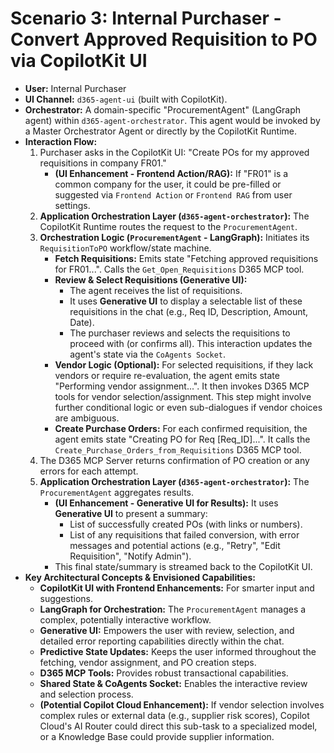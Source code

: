 # Scenario 3: Internal Purchaser - Convert Approved Requisition to PO via CopilotKit UI

*   **User:** Internal Purchaser
*   **UI Channel:** `d365-agent-ui` (built with CopilotKit).
*   **Orchestrator:** A domain-specific "ProcurementAgent" (LangGraph agent) within `d365-agent-orchestrator`. This agent would be invoked by a Master Orchestrator Agent or directly by the CopilotKit Runtime.
*   **Interaction Flow:**
    1.  Purchaser asks in the CopilotKit UI: "Create POs for my approved requisitions in company FR01."
        *   **(UI Enhancement - Frontend Action/RAG):** If "FR01" is a common company for the user, it could be pre-filled or suggested via `Frontend Action` or `Frontend RAG` from user settings.
    2.  **Application Orchestration Layer (`d365-agent-orchestrator`):** The CopilotKit Runtime routes the request to the `ProcurementAgent`.
    3.  **Orchestration Logic (`ProcurementAgent` - LangGraph):** Initiates its `RequisitionToPO` workflow/state machine.
        *   **Fetch Requisitions:** Emits state "Fetching approved requisitions for FR01...". Calls the `Get_Open_Requisitions` D365 MCP tool.
        *   **Review & Select Requisitions (Generative UI):**
            *   The agent receives the list of requisitions.
            *   It uses **Generative UI** to display a selectable list of these requisitions in the chat (e.g., Req ID, Description, Amount, Date).
            *   The purchaser reviews and selects the requisitions to proceed with (or confirms all). This interaction updates the agent's state via the `CoAgents Socket`.
        *   **Vendor Logic (Optional):** For selected requisitions, if they lack vendors or require re-evaluation, the agent emits state "Performing vendor assignment...". It then invokes D365 MCP tools for vendor selection/assignment. This step might involve further conditional logic or even sub-dialogues if vendor choices are ambiguous.
        *   **Create Purchase Orders:** For each confirmed requisition, the agent emits state "Creating PO for Req [Req_ID]...". It calls the `Create_Purchase_Orders_from_Requisitions` D365 MCP tool.
    4.  The D365 MCP Server returns confirmation of PO creation or any errors for each attempt.
    5.  **Application Orchestration Layer (`d365-agent-orchestrator`):** The `ProcurementAgent` aggregates results.
        *   **(UI Enhancement - Generative UI for Results):** It uses **Generative UI** to present a summary:
            *   List of successfully created POs (with links or numbers).
            *   List of any requisitions that failed conversion, with error messages and potential actions (e.g., "Retry", "Edit Requisition", "Notify Admin").
        *   This final state/summary is streamed back to the CopilotKit UI.
*   **Key Architectural Concepts & Envisioned Capabilities:**
    *   **CopilotKit UI with Frontend Enhancements:** For smarter input and suggestions.
    *   **LangGraph for Orchestration:** The `ProcurementAgent` manages a complex, potentially interactive workflow.
    *   **Generative UI:** Empowers the user with review, selection, and detailed error reporting capabilities directly within the chat.
    *   **Predictive State Updates:** Keeps the user informed throughout the fetching, vendor assignment, and PO creation steps.
    *   **D365 MCP Tools:** Provides robust transactional capabilities.
    *   **Shared State & CoAgents Socket:** Enables the interactive review and selection process.
    *   **(Potential Copilot Cloud Enhancement):** If vendor selection involves complex rules or external data (e.g., supplier risk scores), Copilot Cloud's AI Router could direct this sub-task to a specialized model, or a Knowledge Base could provide supplier information.
